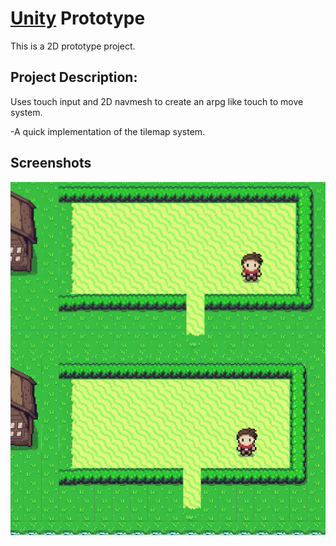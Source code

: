 # [Unity](https://unity.com/) Prototype

This is a 2D prototype project.
## Project Description:

Uses touch input and 2D navmesh to create an arpg like touch to move system.

-A quick implementation of the tilemap system. 

## Screenshots


<img src='Screenshot.PNG' align="right" width=960>


<img src='gifanim.gif' align="right" >
